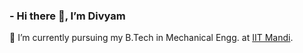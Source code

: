 ### - Hi there 👋, I’m Divyam

🔭 I’m currently pursuing my B.Tech in Mechanical Engg. at [IIT Mandi](https://www.iitmandi.ac.in).<br>

